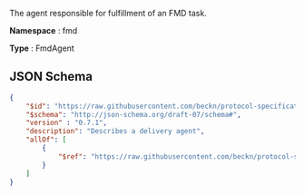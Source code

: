 The agent responsible for fulfillment of an FMD task.

**Namespace** : fmd

**Type** : FmdAgent

## JSON Schema
```json
{
    "$id": "https://raw.githubusercontent.com/beckn/protocol-specifications/master/final-mile-delivery/schema/0.7.0/fmd_agent.json",
    "$schema": "http://json-schema.org/draft-07/schema#",
    "version" : "0.7.1",
    "description": "Describes a delivery agent",
    "allOf": [
        {
            "$ref": "https://raw.githubusercontent.com/beckn/protocol-specifications/master/core/schema/0.8.0/operator.json"
        }
    ]
}
``` 